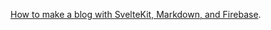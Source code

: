 [How to make a blog with SvelteKit, Markdown, and Firebase](https://ionhipster.com/sveltekit-firebase-blog).
